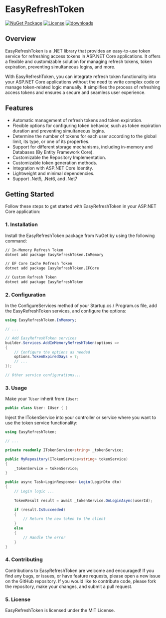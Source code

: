 # EasyRefreshToken

[![NuGet Package](https://img.shields.io/nuget/v/EasyRefreshToken.svg)](https://www.nuget.org/packages/EasyRefreshToken)
[![License](https://img.shields.io/github/license/OsamaAlRashed/EasyRefreshToken.svg)](https://github.com/OsamaAlRashed/EasyRefreshToken/blob/main/LICENSE)
[![downloads](https://img.shields.io/nuget/dt/EasyRefreshToken)](https://www.nuget.org/packages/EasyRefreshToken)

## Overview

EasyRefreshToken is a .NET library that provides an easy-to-use token service for refreshing access tokens in ASP.NET Core applications.
It offers a flexible and customizable solution for managing refresh tokens, token expiration, preventing simultaneous logins, and more.

With EasyRefreshToken, you can integrate refresh token functionality into your ASP.NET Core applications without the need to write complex code or manage token-related logic manually. It simplifies the process of refreshing access tokens and ensures a secure and seamless user experience.

## Features

- Automatic management of refresh tokens and token expiration.
- Flexible options for configuring token behavior, such as token expiration duration and preventing simultaneous logins.
- Determine the number of tokens for each user according to the global limit, its type, or one of its properties.
- Support for different storage mechanisms, including in-memory and Databases (By Entity Framework Core).
- Customizable the Repository Implementation.
- Customizable token generation methods.
- Integration with ASP.NET Core Identity.
- Lightweight and minimal dependencies.
- Support .Net5, .Net6, and .Net7

## Getting Started

Follow these steps to get started with EasyRefreshToken in your ASP.NET Core application:

### 1. Installation

Install the EasyRefreshToken package from NuGet by using the following command:

```sh
// In-Memory Refresh Token 
dotnet add package EasyRefreshToken.InMemory

// EF Core Cache Refresh Token
dotnet add package EasyRefreshToken.EFCore

// Custom Refresh Token
dotnet add package EasyRefreshToken
```

### 2. Configuration

In the ConfigureServices method of your Startup.cs / Program.cs file, add the EasyRefreshToken services, and configure the options:


```cs
using EasyRefreshToken.InMemory;

// ...

// Add EasyRefreshToken services
builder.Services.AddInMemoryRefreshToken(options =>
{
    // Configure the options as needed
    options.TokenExpiredDays = 7;
    // ...
});

// Other service configurations...

```

### 3. Usage

Make your `TUser` inherit from `IUser`:

```cs
public class User: IUser { }
```

Inject the ITokenService into your controller or service where you want to use the token service functionality:

```cs
using EasyRefreshToken;

// ...

private readonly ITokenService<string> _tokenService;

public MyRepository(ITokenService<string> tokenService)
{
    _tokenService = tokenService;
}

public async Task<LoginResponse> Login(LoginDto dto)
{
    // Login logic ...
   
    TokenResult result = await _tokenService.OnLoginAsync(userId);

    if (result.IsSucceeded)
    {
        // Return the new token to the client
    }
    else
    {
        // Handle the error
    }
}
```
### 4. Contributing
Contributions to EasyRefreshToken are welcome and encouraged! If you find any bugs, or issues, or have feature requests, please open a new issue on the GitHub repository. If you would like to contribute code, please fork the repository, make your changes, and submit a pull request.

### 5. License
EasyRefreshToken is licensed under the MIT License.
